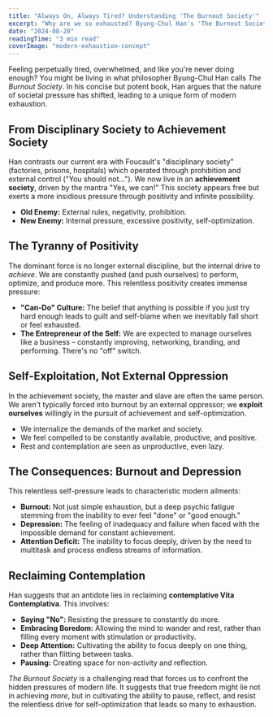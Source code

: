 ```yaml
---
title: "Always On, Always Tired? Understanding 'The Burnout Society'"
excerpt: "Why are we so exhausted? Byung-Chul Han's 'The Burnout Society' explores how modern pressures of achievement and positivity lead to self-exploitation."
date: "2024-08-20"
readingTime: "3 min read"
coverImage: "modern-exhaustion-concept"
---
```


Feeling perpetually tired, overwhelmed, and like you're never doing enough? You might be living in what philosopher Byung-Chul Han calls *The Burnout Society*. In his concise but potent book, Han argues that the nature of societal pressure has shifted, leading to a unique form of modern exhaustion.

## From Disciplinary Society to Achievement Society

Han contrasts our current era with Foucault's "disciplinary society" (factories, prisons, hospitals) which operated through prohibition and external control ("You should not..."). We now live in an **achievement society**, driven by the mantra "Yes, we can!" This society appears free but exerts a more insidious pressure through positivity and infinite possibility.

*   **Old Enemy:** External rules, negativity, prohibition.
*   **New Enemy:** Internal pressure, excessive positivity, self-optimization.

## The Tyranny of Positivity

The dominant force is no longer external discipline, but the internal drive to *achieve*. We are constantly pushed (and push ourselves) to perform, optimize, and produce more. This relentless positivity creates immense pressure:

*   **"Can-Do" Culture:** The belief that anything is possible if you just try hard enough leads to guilt and self-blame when we inevitably fall short or feel exhausted.
*   **The Entrepreneur of the Self:** We are expected to manage ourselves like a business – constantly improving, networking, branding, and performing. There's no "off" switch.

## Self-Exploitation, Not External Oppression

In the achievement society, the master and slave are often the same person. We aren't typically forced into burnout by an external oppressor; we **exploit ourselves** willingly in the pursuit of achievement and self-optimization.

*   We internalize the demands of the market and society.
*   We feel compelled to be constantly available, productive, and positive.
*   Rest and contemplation are seen as unproductive, even lazy.

## The Consequences: Burnout and Depression

This relentless self-pressure leads to characteristic modern ailments:

*   **Burnout:** Not just simple exhaustion, but a deep psychic fatigue stemming from the inability to ever feel "done" or "good enough."
*   **Depression:** The feeling of inadequacy and failure when faced with the impossible demand for constant achievement.
*   **Attention Deficit:** The inability to focus deeply, driven by the need to multitask and process endless streams of information.

## Reclaiming Contemplation

Han suggests that an antidote lies in reclaiming **contemplative Vita Contemplativa**. This involves:

*   **Saying "No":** Resisting the pressure to constantly do more.
*   **Embracing Boredom:** Allowing the mind to wander and rest, rather than filling every moment with stimulation or productivity.
*   **Deep Attention:** Cultivating the ability to focus deeply on one thing, rather than flitting between tasks.
*   **Pausing:** Creating space for non-activity and reflection.

*The Burnout Society* is a challenging read that forces us to confront the hidden pressures of modern life. It suggests that true freedom might lie not in achieving *more*, but in cultivating the ability to pause, reflect, and resist the relentless drive for self-optimization that leads so many to exhaustion.
